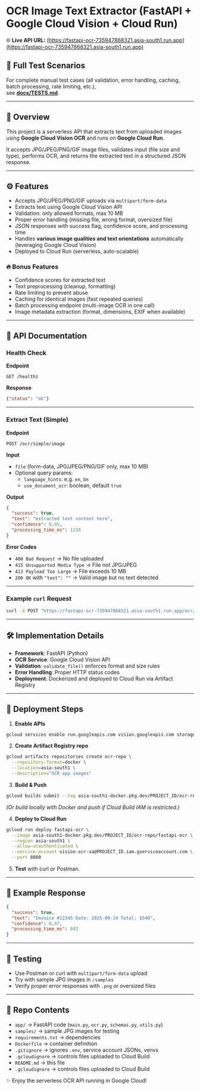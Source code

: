# OCR Image Text Extractor (FastAPI + Google Cloud Vision + Cloud Run)

🌐 **Live API URL:** [https://fastapi-ocr-735947868321.asia-south1.run.app](https://fastapi-ocr-735947868321.asia-south1.run.app)


## 🧪 Full Test Scenarios

For complete manual test cases (all validation, error handling, caching, batch processing, rate limiting, etc.),  
see [**docs/TESTS.md**](docs/TESTS.md).

---

## 📌 Overview
This project is a serverless API that extracts text from uploaded images using **Google Cloud Vision OCR** and runs on **Google Cloud Run**.

It accepts JPG/JPEG/PNG/GIF image files, validates input (file size and type), performs OCR, and returns the extracted text in a structured JSON response.

---

## ⚙️ Features
- Accepts JPG/JPEG/PNG/GIF uploads via `multipart/form-data`
- Extracts text using Google Cloud Vision API
- Validation: only allowed formats, max 10 MB
- Proper error handling (missing file, wrong format, oversized file)
- JSON responses with success flag, confidence score, and processing time
- Handles **various image qualities and text orientations** automatically (leveraging Google Cloud Vision)
- Deployed to Cloud Run (serverless, auto-scalable)

### 🔥 Bonus Features
- Confidence scores for extracted text
- Text preprocessing (cleanup, formatting)
- Rate limiting to prevent abuse
- Caching for identical images (fast repeated queries)
- Batch processing endpoint (multi-image OCR in one call)
- Image metadata extraction (format, dimensions, EXIF when available)


---

## 📡 API Documentation

### Health Check
**Endpoint**
```
GET /healthz
```
**Response**
```json
{"status": "ok"}
```

---

### Extract Text (Simple)
**Endpoint**
```
POST /ocr/simple/image
```

**Input**
- `file` (form-data, JPG/JPEG/PNG/GIF only, max 10 MB)
- Optional query params:
  - `language_hints`: e.g. `en`, `bn`
  - `use_document_ocr`: boolean, default `true`

**Output**
```json
{
  "success": true,
  "text": "extracted text content here",
  "confidence": 0.95,
  "processing_time_ms": 1234
}
```

**Error Codes**
- `400 Bad Request` → No file uploaded
- `415 Unsupported Media Type` → File not JPG/JPEG
- `413 Payload Too Large` → File exceeds 10 MB
- `200 OK` with `"text": ""` → Valid image but no text detected

---

### Example `curl` Request
```bash
curl -X POST "https://fastapi-ocr-735947868321.asia-south1.run.app/ocr/simple/image"   -F "file=@test_image.jpg"
```

---

## 🛠 Implementation Details
- **Framework**: FastAPI (Python)
- **OCR Service**: Google Cloud Vision API
- **Validation**: `validate_file()` enforces format and size rules
- **Error Handling**: Proper HTTP status codes
- **Deployment**: Dockerized and deployed to Cloud Run via Artifact Registry

---

## 🚀 Deployment Steps

1. **Enable APIs**
```bash
gcloud services enable run.googleapis.com vision.googleapis.com storage.googleapis.com
```

2. **Create Artifact Registry repo**
```bash
gcloud artifacts repositories create ocr-repo \
  --repository-format=docker \
  --location=asia-south1 \
  --description="OCR app images"
```

3. **Build & Push**
```bash
gcloud builds submit --tag asia-south1-docker.pkg.dev/PROJECT_ID/ocr-repo/fastapi-ocr
```
*(Or build locally with Docker and push if Cloud Build IAM is restricted.)*

4. **Deploy to Cloud Run**
```bash
gcloud run deploy fastapi-ocr \
  --image asia-south1-docker.pkg.dev/PROJECT_ID/ocr-repo/fastapi-ocr \
  --region asia-south1 \
  --allow-unauthenticated \
  --service-account vision-ocr-sa@PROJECT_ID.iam.gserviceaccount.com \
  --port 8080
```

5. **Test** with curl or Postman.

---

## 📝 Example Response
```json
{
  "success": true,
  "text": "Invoice #12345 Date: 2025-09-24 Total: $540",
  "confidence": 0.97,
  "processing_time_ms": 842
}
```

---

## 🧪 Testing
- Use Postman or curl with `multipart/form-data` upload
- Try with sample JPG images in `/samples`
- Verify proper error responses with `.png` or oversized files

---

## 📂 Repo Contents
- `app/` → FastAPI code (`main.py`, `ocr.py`, `schemas.py`, `utils.py`)
- `samples/` → sample JPG images for testing
- `requirements.txt` → dependencies
- `Dockerfile` → container definition
- `.gitignore` → ignores `.env`, service account JSONs, venvs
- `.gcloudignore` → controls files uploaded to Cloud Build
- `README.md` → this file
- `.gcloudignore` → controls files uploaded to Cloud Build


✨ Enjoy the serverless OCR API running in Google Cloud!
